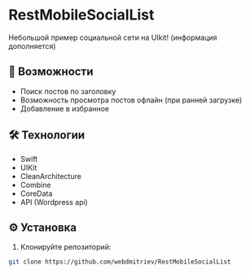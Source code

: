 # RestMobileSocialList

Небольшой пример социальной сети на UIkit!
(информация дополняется)

## 🚀 Возможности
- Поиск постов по заголовку
- Возможность просмотра постов офлайн (при ранней загрузке)
- Добавление в избранное


## 🛠 Технологии
- Swift
- UIKit
- CleanArchitecture
- Combine
- CoreData
- API (Wordpress api)


## ⚙️ Установка
1. Клонируйте репозиторий:
```bash
git clone https://github.com/webdmitriev/RestMobileSocialList
